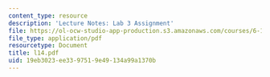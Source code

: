 ```yaml
---
content_type: resource
description: 'Lecture Notes: Lab 3 Assignment'
file: https://ol-ocw-studio-app-production.s3.amazonaws.com/courses/6-111-introductory-digital-systems-laboratory-fall-2002/19eb3023ee3397519e49134a99a1370b_l14.pdf
file_type: application/pdf
resourcetype: Document
title: l14.pdf
uid: 19eb3023-ee33-9751-9e49-134a99a1370b
---
```

